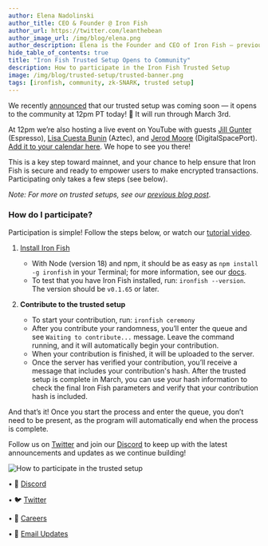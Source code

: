 ```yaml
---
author: Elena Nadolinski
author_title: CEO & Founder @ Iron Fish
author_url: https://twitter.com/leanthebean
author_image_url: /img/blog/elena.png
author_description: Elena is the Founder and CEO of Iron Fish — previously worked at Airbnb, Tilt, and Microsoft. Fell down the cryptocurrency rabbit hole in 2017. Really didn't want her insurance to know she eats pizza.
hide_table_of_contents: true
title: "Iron Fish Trusted Setup Opens to Community"
description: How to participate in the Iron Fish Trusted Setup
image: /img/blog/trusted-setup/trusted-banner.png
tags: [ironfish, community, zk-SNARK, trusted setup]
---
```


We recently [announced](https://www.ironfish.network/blog/2023/02/06/trusted-setup) that our trusted setup was coming soon — it opens to the community at 12pm PT today! 🎊 It will run through March 3rd.

 At 12pm we’re also hosting a live event on YouTube with guests [Jill Gunter](https://twitter.com/jillrgunter) (Espresso), [Lisa Cuesta Bunin](https://twitter.com/lisacuesta) (Aztec), and [Jerod Moore](https://twitter.com/gospaceport) (DigitalSpacePort). [Add it to your calendar here](https://www.youtube.com/watch?v=uZNuWFB_xbg). We hope to see you there!

This is a key step toward mainnet, and your chance to help ensure that Iron Fish is secure and ready to empower users to make encrypted transactions. Participating only takes a few steps (see below).

*Note: For more on trusted setups, see our [previous blog post](https://www.ironfish.network/blog/2023/02/06/trusted-setup)*.

### How do I participate?

Participation is simple! Follow the steps below, or watch our [tutorial video](https://drive.google.com/file/d/1FfDXrcBunMhBSxCqUKncmR3VCyWuQWg0/view).

 1. [Install Iron Fish](https://ironfish.network/docs/onboarding/installation-iron-fish)
     - With Node (version 18) and npm, it should be as easy as `npm install -g ironfish` in your Terminal; for more information, see our [docs](https://ironfish.network/docs/onboarding/installation-iron-fish).
     - To test that you have Iron Fish installed, run: `ironfish --version`. The version should be `v0.1.65` or later.
 
 
 2. **Contribute to the trusted setup**
     - To start your contribution, run: `ironfish ceremony`
     - After you contribute your randomness, you’ll enter the queue and see `Waiting to contribute...` message. Leave the command running, and it will automatically begin your contribution.
     - When your contribution is finished, it will be uploaded to the server.
     - Once the server has verified your contribution, you’ll receive a message that includes your contribution's hash. After the trusted setup is complete in March, you can use your hash information to check the final Iron Fish parameters and verify that your contribution hash is included.
    
And that’s it! Once you start the process and enter the queue, you don’t need to be present, as the program will automatically end when the process is complete.

Follow us on [Twitter](https://twitter.com/ironfishcrypto) and join our [Discord](https://discord.ironfish.network/) to keep up with the latest announcements and updates as we continue building!

![How to participate in the trusted setup](/img/blog/trusted-setup/trusted-gif.gif)


• 🎤 [Discord](https://discord.ironfish.network)

• 🐦 [Twitter](https://twitter.com/ironfishcrypto)

• 🚀 [Careers](https://ironfish.network/careers)

• 📧 [Email Updates](https://ironfish.network/#email-signup)
